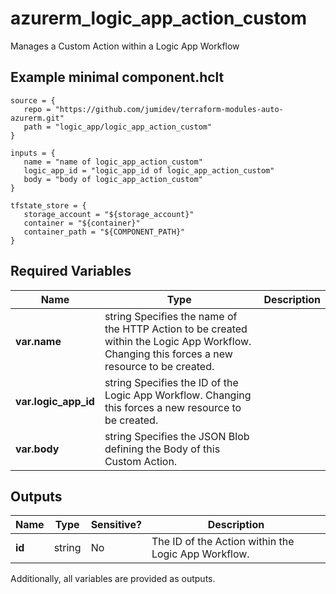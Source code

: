 # azurerm_logic_app_action_custom

Manages a Custom Action within a Logic App Workflow

## Example minimal component.hclt

```hcl
source = {
   repo = "https://github.com/jumidev/terraform-modules-auto-azurerm.git" 
   path = "logic_app/logic_app_action_custom" 
}

inputs = {
   name = "name of logic_app_action_custom" 
   logic_app_id = "logic_app_id of logic_app_action_custom" 
   body = "body of logic_app_action_custom" 
}

tfstate_store = {
   storage_account = "${storage_account}" 
   container = "${container}" 
   container_path = "${COMPONENT_PATH}" 
}

```

## Required Variables

| Name | Type |  Description |
| ---- | --------- |  ----------- |
| **var.name** | string  Specifies the name of the HTTP Action to be created within the Logic App Workflow. Changing this forces a new resource to be created. | 
| **var.logic_app_id** | string  Specifies the ID of the Logic App Workflow. Changing this forces a new resource to be created. | 
| **var.body** | string  Specifies the JSON Blob defining the Body of this Custom Action. | 



## Outputs

| Name | Type | Sensitive? | Description |
| ---- | ---- | --------- | --------- |
| **id** | string | No  | The ID of the Action within the Logic App Workflow. | 

Additionally, all variables are provided as outputs.

